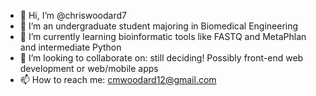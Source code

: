 - 👋 Hi, I’m @chriswoodard7
- 👀 I’m an undergraduate student majoring in Biomedical Engineering
- 🌱 I’m currently learning bioinformatic tools like FASTQ and MetaPhlan and intermediate Python
- 💞️ I’m looking to collaborate on: still deciding! Possibly front-end web development or web/mobile apps
- 📫 How to reach me: cmwoodard12@gmail.com

<!---
chriswoodard7/chriswoodard7 is a ✨ special ✨ repository because its `README.md` (this file) appears on your GitHub profile.
You can click the Preview link to take a look at your changes.
--->
